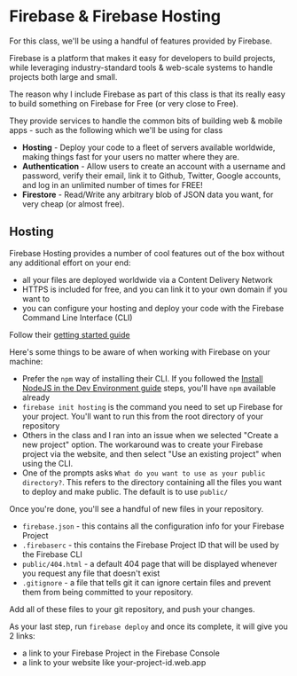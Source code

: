 ---
---

# Firebase & Firebase Hosting

For this class, we'll be using a handful of features provided by Firebase.

Firebase is a platform that makes it easy for developers to build projects, while leveraging industry-standard tools & web-scale systems to handle projects both large and small.

The reason why I include Firebase as part of this class is that its really easy to build something on Firebase for Free (or very close to Free).

They provide services to handle the common bits of building web & mobile apps - such as the following which we'll be using for class

- __Hosting__ - Deploy your code to a fleet of servers available worldwide, making things fast for your users no matter where they are.
- __Authentication__ - Allow users to create an account with a username and password, verify their email, link it to Github, Twitter, Google accounts, and log in an unlimited number of times for FREE!
- __Firestore__ - Read/Write any arbitrary blob of JSON data you want, for very cheap (or almost free).

## Hosting

Firebase Hosting provides a number of cool features out of the box without any additional effort on your end:
- all your files are deployed worldwide via a Content Delivery Network
- HTTPS is included for free, and you can link it to your own domain if you want to
- you can configure your hosting and deploy your code with the Firebase Command Line Interface (CLI)

Follow their [getting started guide](https://firebase.google.com/docs/hosting/quickstart)

Here's some things to be aware of when working with Firebase on your machine:

- Prefer the `npm` way of installing their CLI. If you followed the [Install NodeJS in the Dev Environment guide](./../getting-started/setup-dev-environment.md) steps, you'll have `npm` available already
- `firebase init hosting` is the command you need to set up Firebase for your project. You'll want to run this from the root directory of your repository
- Others in the class and I ran into an issue when we selected "Create a new project" option. The workaround was to create your Firebase project via the website, and then select "Use an existing project" when using the CLI.
- One of the prompts asks `What do you want to use as your public directory?`. This refers to the directory containing all the files you want to deploy and make public. The default is to use `public/`

Once you're done, you'll see a handful of new files in your repository.

- `firebase.json` - this contains all the configuration info for your Firebase Project
- `.firebaserc` - this contains the Firebase Project ID that will be used by the Firebase CLI
- `public/404.html` - a default 404 page that will be displayed whenever you request any file that doesn't exist
- `.gitignore` - a file that tells git it can ignore certain files and prevent them from being committed to your repository.

Add all of these files to your git repository, and push your changes.

As your last step, run `firebase deploy` and once its complete, it will give you 2 links:
- a link to your Firebase Project in the Firebase Console
- a link to your website like your-project-id.web.app